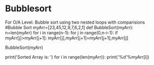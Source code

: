 # Bubblesort
For O/A Level. Bubble sort using two nested loops with comparisions
#Bubble Sort
myArr=[23,45,12,9,7,6,2,1]
def BubbleSort(myArr):
    n=len(myArr)
    for i in range(n-1):
        for j in range(0,n-i-1):
            if myArr[j]>myArr[j+1]:
                myArr[j],myArr[j+1]=myArr[j+1],myArr[j]

BubbleSort(myArr)

print('Sorted Array is: ')
for i in range(len(myArr)):
    print('%d'%myArr[i])

